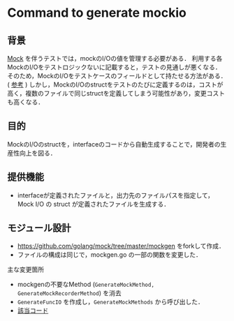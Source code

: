# Command to generate mockio

## 背景
[Mock](https://github.com/golang/mock) を伴うテストでは，mockのI/Oの値を管理する必要がある．
利用する各MockのI/Oをテストロジックないに記載すると，テストの見通しが悪くなる．
そのため，MockのI/Oをテストケースのフィールドとして持たせる方法がある．( [参考](https://devblog.thebase.in/entry/2018/12/04/110000) )
しかし，MockのI/Oのstructをテストのたびに定義するのは，コストが高く，複数のファイルで同じstructを定義してしまう可能性があり，変更コストも高くなる．

## 目的
MockのI/Oのstructを，interfaceのコードから自動生成することで，開発者の生産性向上を図る．

## 提供機能
- interfaceが定義されたファイルと，出力先のファイルパスを指定して，Mock I/O の struct が定義されたファイルを生成する．

## モジュール設計
- https://github.com/golang/mock/tree/master/mockgen をforkして作成．
- ファイルの構成は同じで，mockgen.go の一部の関数を変更した．

主な変更箇所
- mockgenの不要なMethod (`GenerateMockMethod, GenerateMockRecorderMethod`) を消去
- `GenerateFuncIO` を作成し，`GenerateMockMethods` から呼び出した．
- [該当コード](https://github.com/ispec-inc/civgen-go/blob/b1b97d01c8eec29e4c89c53f8c915cac69413cae/mockio/mockio.go#L371-L406) 
